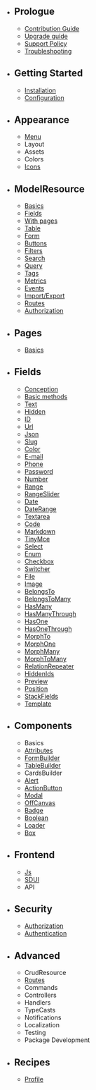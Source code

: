 - ## Prologue
    - [Contribution Guide](/docs/{{version}}/contribution)
    - [Upgrade guide](/docs/{{version}}/upgrade-guide)
    - [Support Policy](/docs/{{version}}/support-policy)
    - [Troubleshooting](/docs/{{version}}/troubleshooting)
- ## Getting Started
    - [Installation](/docs/{{version}}/installation)
    - [Configuration](/docs/{{version}}/configuration)
- ## Appearance
    - [Menu](/docs/{{version}}/appearance/menu)
    - Layout
    - Assets
    - Colors
    - [Icons](/docs/{{version}}/appearance/icons)
- ## ModelResource
    - [Basics](/docs/{{version}}/model-resource/index)
    - [Fields](/docs/{{version}}/model-resource/fields)
    - [With pages](/docs/{{version}}/model-resource/pages)
    - [Table](/docs/{{version}}/model-resource/table)
    - [Form](/docs/{{version}}/model-resource/form)
    - [Buttons](/docs/{{version}}/model-resource/buttons)
    - [Filters](/docs/{{version}}/model-resource/filters)
    - [Search](/docs/{{version}}/model-resource/search)
    - [Query](/docs/{{version}}/model-resource/query)
    - [Tags](/docs/{{version}}/model-resource/query-tags)
    - [Metrics](/docs/{{version}}/model-resource/metrics)
    - [Events](/docs/{{version}}/model-resource/events)
    - [Import/Export](/docs/{{version}}/model-resource/import-export)
    - [Routes](/docs/{{version}}/model-resource/routes)
    - [Authorization](/docs/{{version}}/model-resource/authorization)
- ## Pages
    - [Basics](/docs/{{version}}/page/index)
- ## Fields
    - [Conception](/docs/{{version}}/fields/index)
    - [Basic methods](/docs/{{version}}/fields/basic-methods)
    - [Text](/docs/{{version}}/fields/text)
    - [Hidden](/docs/{{version}}/fields/hidden)
    - [ID](/docs/{{version}}/fields/id)
    - [Url](/docs/{{version}}/fields/url)
    - [Json](/docs/{{version}}/fields/json)
    - [Slug](/docs/{{version}}/fields/slug)
    - [Color](/docs/{{version}}/fields/color)
    - [E-mail](/docs/{{version}}/fields/email)
    - [Phone](/docs/{{version}}/fields/phone)
    - [Password](/docs/{{version}}/fields/password)
    - [Number](/docs/{{version}}/fields/number)
    - [Range](/docs/{{version}}/fields/range)
    - [RangeSlider](/docs/{{version}}/fields/range-slider)
    - [Date](/docs/{{version}}/fields/date)
    - [DateRange](/docs/{{version}}/fields/date-range)
    - [Textarea](/docs/{{version}}/fields/textarea)
    - [Code](/docs/{{version}}/fields/code)
    - [Markdown](/docs/{{version}}/fields/markdown)
    - [TinyMce](/docs/{{version}}/fields/tinymce)
    - [Select](/docs/{{version}}/fields/select)
    - [Enum](/docs/{{version}}/fields/enum)
    - [Checkbox](/docs/{{version}}/fields/checkbox)
    - [Switcher](/docs/{{version}}/fields/switcher)
    - [File](/docs/{{version}}/fields/file)
    - [Image](/docs/{{version}}/fields/image)
    - [BelongsTo](/docs/{{version}}/fields/belongs-to)
    - [BelongsToMany](/docs/{{version}}/fields/belongs-to-many)
    - [HasMany](/docs/{{version}}/fields/has-many)
    - [HasManyThrough](/docs/{{version}}/fields/has-many-through)
    - [HasOne](/docs/{{version}}/fields/has-one)
    - [HasOneThrough](/docs/{{version}}/fields/has-one-through)
    - [MorphTo](/docs/{{version}}/fields/morph-to)
    - [MorphOne](/docs/{{version}}/fields/morph-one)
    - [MorphMany](/docs/{{version}}/fields/morph-many)
    - [MorphToMany](/docs/{{version}}/fields/morph-to-many)
    - [RelationRepeater](/docs/{{version}}/fields/relation-repeater)
    - [HiddenIds](/docs/{{version}}/fields/hidden-ids)
    - [Preview](/docs/{{version}}/fields/preview)
    - [Position](/docs/{{version}}/fields/position)
    - [StackFields](/docs/{{version}}/fields/stack-fields)
    - [Template](/docs/{{version}}/fields/template)
- ## Components
    - Basics
    - [Attributes](/docs/{{version}}/components/attributes)
    - [FormBuilder](/docs/{{version}}/components/form-builder)
    - [TableBuilder](/docs/{{version}}/components/table-builder)
    - CardsBuilder
    - [Alert](/docs/{{version}}/components/alert)
    - [ActionButton](/docs/{{version}}/components/action-button)
    - [Modal](/docs/{{version}}/components/modal)
    - [OffCanvas](/docs/{{version}}/components/off-canvas)
    - [Badge](/docs/{{version}}/components/badge)
    - [Boolean](/docs/{{version}}/components/boolean)
    - [Loader](/docs/{{version}}/components/loader)
    - [Box](/docs/{{version}}/components/box)
- ## Frontend
    - [Js](/docs/{{version}}/frontend/js)
    - [SDUI](/docs/{{version}}/frontend/sdui)
    - API
- ## Security
    - [Authorization](/docs/{{version}}/security/authorization)
    - [Authentication](/docs/{{version}}/security/authentication)
- ## Advanced
    - CrudResource
    - [Routes](/docs/{{version}}/advanced/routes)
    - Commands
    - Controllers
    - Handlers
    - TypeCasts
    - Notifications
    - Localization
    - Testing
    - Package Development
- ## Recipes
    - [Profile](/docs/{{version}}/recipes/profile)

